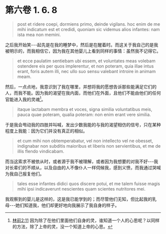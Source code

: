 # 第六卷 1. 6. 8

> post et ridere coepi, dormiens primo, deinde vigilans. hoc enim de me mihi indicatum est et credidi, quoniam sic videmus alios infantes: nam ista mea non memini.

之后我开始笑---起先是在我的睡梦中，然后是在醒着时。而这关于我自己的是我被明示的，而我相信它，因为我在其他婴儿上看到同样的事情：虽然我不记得它。

> et ecce paulatim sentiebam ubi essem, et voluntates meas volebam ostendere eis per quos implerentur, et non poteram, quia illae intus erant, foris autem illi, nec ullo suo sensu valebant introire in animam meam.

然后，一点点地，我意识到了我在哪里，并想将我的愿想告诉那些能满足它们的人，而我不能。因为我的渴望在我内面，而他们在外面，且他们不能由他们的任何官能进入我的灵魂[^8]。

[^8]: [林前2:11](https://biblehub.com/1_corinthians/2-11.htm) 因为除了在他们里面他们自身的灵，谁知道一个人的心思呢？以同样的方法，除了上帝的灵，没一个知道上帝的心思。

> itaque iactabam membra et voces, signa similia voluntatibus meis, pauca quae poteram, qualia poteram: non enim erant vere similia.

于是我会甩动我的四肢并叫喊，发出少数我能的与我的渴望相仿的信号，只在某种程度上我能：因为它们并没有真正的相似。

> et cum mihi non obtemperabatur, vel non intellecto vel ne obesset, indignabar non subditis maioribus et liberis non servientibus, et me de illis flendo vindicabam.

而当这索求不被依从时，或者源于我不被理解，或者因为我想要的对我不好---我对长辈们的不顺从，以及自由的人不像仆人一样伺候我，感到义愤，而我通过哭喊为我自己报复他们。

> tales esse infantes didici quos discere potui, et me talem fuisse magis mihi ipsi indicaverunt nescientes quam scientes nutritores mei.

我观察到的婴儿是这样的，这是我已能学到的；而尽管他们无知，但比起我的乳母---她们知道我，他们却更好地向我展示了我自身的样子。